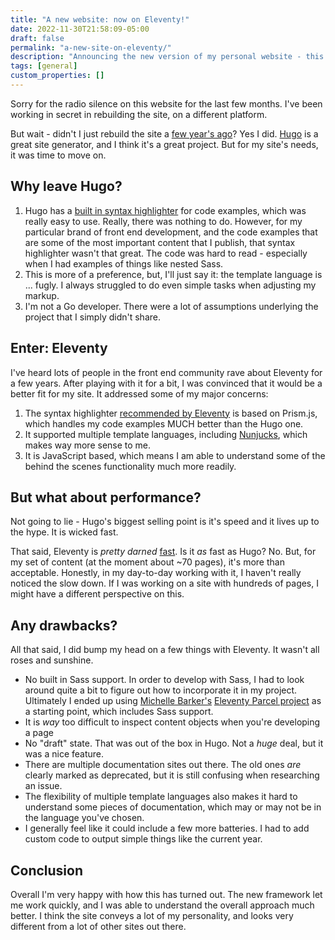 ```yaml
---
title: "A new website: now on Eleventy!"
date: 2022-11-30T21:58:09-05:00
draft: false
permalink: "a-new-site-on-eleventy/"
description: "Announcing the new version of my personal website - this time around I built it in Eleventy."
tags: [general]
custom_properties: []
---
```


Sorry for the radio silence on this website for the last few months. I've been working in secret in rebuilding the site, on a different platform.

But wait - didn't I just rebuild the site a [few year's ago](/moving-to-hugo/)? Yes I did. [Hugo](https://gohugo.io/) is a great site generator, and I think it's a great project. But for my site's needs, it was time to move on.

## Why leave Hugo?

1. Hugo has a [built in syntax highlighter](https://gohugo.io/content-management/syntax-highlighting/) for code examples, which was really easy to use. Really, there was nothing to do. However, for my particular brand of front end development, and the code examples that are some of the most important content that I publish, that syntax highlighter wasn't that great. The code was hard to read - especially when I had examples of things like nested Sass.
2. This is more of a preference, but, I'll just say it: the template language is ... fugly. I always struggled to do even simple tasks when adjusting my markup.
3. I'm not a Go developer. There were a lot of assumptions underlying the project that I simply didn't share.

## Enter: Eleventy

I've heard lots of people in the front end community rave about Eleventy for a few years. After playing with it for a bit, I was convinced that it would be a better fit for my site. It addressed some of my major concerns:

1. The syntax highlighter [recommended by Eleventy](https://www.11ty.dev/docs/plugins/syntaxhighlight/) is based on Prism.js, which handles my code examples MUCH better than the Hugo one.
2. It supported multiple template languages, including [Nunjucks](https://mozilla.github.io/nunjucks/), which makes way more sense to me.
3. It is JavaScript based, which means I am able to understand some of the behind the scenes functionality much more readily.

## But what about performance?

Not going to lie - Hugo's biggest selling point is it's speed and it lives up to the hype. It is wicked fast.

That said, Eleventy is _pretty darned_ [fast](https://www.11ty.dev/docs/performance/). Is it _as_ fast as Hugo? No. But, for my set of content (at the moment about ~70 pages), it's more than acceptable. Honestly, in my day-to-day working with it, I haven't really noticed the slow down. If I was working on a site with hundreds of pages, I might have a different perspective on this.

## Any drawbacks?

All that said, I did bump my head on a few things with Eleventy. It wasn't all roses and sunshine.

- No built in Sass support. In order to develop with Sass, I had to look around quite a bit to figure out how to incorporate it in my project. Ultimately I ended up using [Michelle Barker's](https://css-irl.info/) [Eleventy Parcel project](https://github.com/mbarker84/eleventy-parcel) as a starting point, which includes Sass support.
- It is _way_ too difficult to inspect content objects when you're developing a page
- No "draft" state. That was out of the box in Hugo. Not a _huge_ deal, but it was a nice feature.
- There are multiple documentation sites out there. The old ones _are_ clearly marked as deprecated, but it is still confusing when researching an issue.
- The flexibility of multiple template languages also makes it hard to understand some pieces of documentation, which may or may not be in the language you've chosen.
- I generally feel like it could include a few more batteries. I had to add custom code to output simple things like the current year.

## Conclusion

Overall I'm very happy with how this has turned out. The new framework let me work quickly, and I was able to understand the overall approach much better. I think the site conveys a lot of my personality, and looks very different from a lot of other sites out there.
